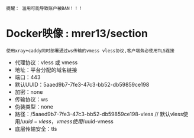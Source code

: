     提醒： 滥用可能导致账户被BAN！！！
#  Docker映像 : mrer13/section
    使用xray+caddy同时部署通过ws传输的vmess vless协议,客户端务必使用TLS连接

* 代理协议：vless 或 vmess
* 地址：平台分配的域名链接
* 端口：443
* 默认UUID：5aaed9b7-7fe3-47c3-bb52-db59859ce198
* 加密：none
* 传输协议：ws
* 伪装类型：none
* 路径：/5aaed9b7-7fe3-47c3-bb52-db59859ce198-vless // 默认vless使用/$uuid-vless，vmess使用/$uuid-vmess
* 底层传输安全：tls

